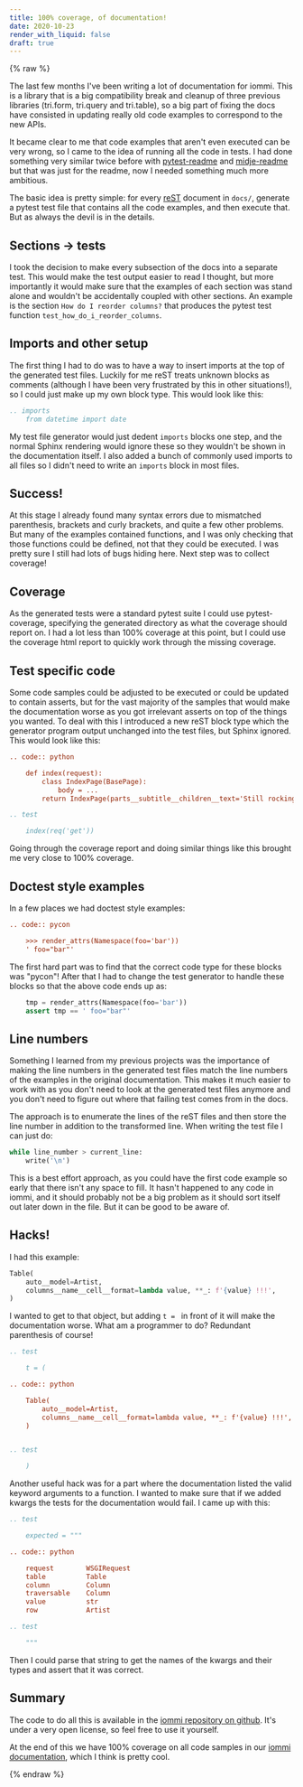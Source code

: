 ```yaml
---
title: 100% coverage, of documentation!
date: 2020-10-23
render_with_liquid: false
draft: true
---
```

{% raw %}

The last few months I've been writing a lot of documentation for iommi. This is a library that is a big compatibility break and cleanup of three previous libraries (tri.form, tri.query and tri.table), so a big part of fixing the docs have consisted in updating really old code examples to correspond to the new APIs.

It became clear to me that code examples that aren't even executed can be very wrong, so I came to the idea of running all the code in tests. I had done something very similar twice before with [pytest-readme](https://github.com/boxed/pytest-readme) and [midje-readme](https://github.com/boxed/midje-readme) but that was just for the readme, now I needed something much more ambitious. 

The basic idea is pretty simple: for every [reST](https://www.writethedocs.org/guide/writing/reStructuredText/) document in `docs/`, generate a pytest test file that contains all the code examples, and then execute that. But as always the devil is in the details. 

## Sections -> tests

I took the decision to make every subsection of the docs into a separate test. This would make the test output easier to read I thought, but more importantly it would make sure that the examples of each section was stand alone and wouldn't be accidentally coupled with other sections. An example is the section `How do I reorder columns?` that produces the pytest test function `test_how_do_i_reorder_columns`.

## Imports and other setup

The first thing I had to do was to have a way to insert imports at the top of the generated test files. Luckily for me reST treats unknown blocks as comments (although I have been very frustrated by this in other situations!), so I could just make up my own block type. This would look like this:

```rst
.. imports
    from datetime import date
```

My test file generator would just dedent `imports` blocks one step, and the normal Sphinx rendering would ignore these so they wouldn't be shown in the documentation itself. I also added a bunch of commonly used imports to all files so I didn't need to write an `imports` block in most files.

## Success!

At this stage I already found many syntax errors due to mismatched parenthesis, brackets and curly brackets, and quite a few other problems. But many of the examples contained functions, and I was only checking that those functions could be defined, not that they could be executed. I was pretty sure I still had lots of bugs hiding here. Next step was to collect coverage!

## Coverage

As the generated tests were a standard pytest suite I could use pytest-coverage, specifying the generated directory as what the coverage should report on. I had a lot less than 100% coverage at this point, but I could use the coverage html report to quickly work through the missing coverage.

## Test specific code

Some code samples could be adjusted to be executed or could be updated to contain asserts, but for the vast majority of the samples that would make the documentation worse as you got irrelevant asserts on top of the things you wanted. To deal with this I introduced a new reST block type which the generator program output unchanged into the test files, but Sphinx ignored. This would look like this:

```rst
.. code:: python

    def index(request):
        class IndexPage(BasePage):
            body = ...
        return IndexPage(parts__subtitle__children__text='Still rocking...')

.. test

    index(req('get'))
```

Going through the coverage report and doing similar things like this brought me very close to 100% coverage.

## Doctest style examples

In a few places we had doctest style examples:

```rst
.. code:: pycon

    >>> render_attrs(Namespace(foo='bar'))
    ' foo="bar"'
```

The first hard part was to find that the correct code type for these blocks was "pycon"! After that I had to change the test generator to handle these blocks so that the above code ends up as:

```python
    tmp = render_attrs(Namespace(foo='bar'))
    assert tmp == ' foo="bar"'
```

## Line numbers

Something I learned from my previous projects was the importance of making the line numbers in the generated test files match the line numbers of the examples in the original documentation. This makes it much easier to work with as you don't need to look at the generated test files anymore and you don't need to figure out where that failing test comes from in the docs. 

The approach is to enumerate the lines of the reST files and then store the line number in addition to the transformed line. When writing the test file I can just do:

```python
while line_number > current_line:
    write('\n')
```

This is a best effort approach, as you could have the first code example so early that there isn't any space to fill. It hasn't happened to any code in iommi, and it should probably not be a big problem as it should sort itself out later down in the file. But it can be good to be aware of.

## Hacks!

I had this example:

```python
Table(
    auto__model=Artist,
    columns__name__cell__format=lambda value, **_: f'{value} !!!',
)
```

I wanted to get to that object, but adding `t = ` in front of it will make the documentation worse. What am a programmer to do? Redundant parenthesis of course! 

```rst
.. test

    t = (

.. code:: python

    Table(
        auto__model=Artist,
        columns__name__cell__format=lambda value, **_: f'{value} !!!',
    )


.. test

    )
```

Another useful hack was for a part where the documentation listed the valid keyword arguments to a function. I wanted to make sure that if we added kwargs the tests for the documentation would fail. I came up with this:

```rst
.. test

    expected = """

.. code:: python

    request        WSGIRequest
    table          Table
    column         Column
    traversable    Column
    value          str
    row            Artist

.. test

    """
```

Then I could parse that string to get the names of the kwargs and their types and assert that it was correct.

## Summary

The code to do all this is available in the [iommi repository on github](https://github.com/TriOptima/iommi/blob/master/docs/make_docs_test_files.py). It's under a very open license, so feel free to use it yourself.

At the end of this we have 100% coverage on all code samples in our [iommi documentation](https://docs.iommi.rocks), which I think is pretty cool.

{% endraw %}
